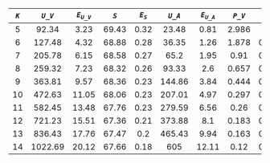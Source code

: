 ﻿| ***`K`*** | ***`U_V`*** | ***`E`<sub>`U_V`</sub>*** | ***`S`*** | ***`E`<sub>`S`</sub>*** | ***`U_A`*** | ***`E`<sub>`U_A`</sub>*** | ***`P_V`*** | ***`E`<sub>`P_V`</sub>*** | ***`P_A`*** | ***`E`<sub>`P_A`</sub>*** |
|:---------:|:-----------:|:-------------------------:|:---------:|:-----------------------:|:-----------:|:-------------------------:|:-----------:|:-------------------------:|:-----------:|:-------------------------:|
| 5         | 92.34       | 3.23                      | 69.43     | 0.32                    | 23.48       | 0.81                      | 2.986       | 0.35                      | 6.624       | 0.423                     |
| 6         | 127.48      | 4.32                      | 68.88     | 0.28                    | 36.35       | 1.26                      | 1.878       | 0.146                     | 4.51        | 0.364                     |
| 7         | 205.78      | 6.15                      | 68.58     | 0.27                    | 65.2        | 1.95                      | 0.91        | 0.063                     | 2.538       | 0.208                     |
| 8         | 259.32      | 7.23                      | 68.32     | 0.26                    | 93.33       | 2.6                       | 0.657       | 0.055                     | 1.605       | 0.178                     |
| 9         | 363.81      | 9.57                      | 68.36     | 0.23                    | 144.86      | 3.84                      | 0.444       | 0.023                     | 0.776       | 0.047                     |
| 10        | 472.63      | 11.05                     | 68.06     | 0.23                    | 207.01      | 4.97                      | 0.297       | 0.011                     | 0.465       | 0.016                     |
| 11        | 582.45      | 13.48                     | 67.76     | 0.23                    | 279.59      | 6.56                      | 0.26        | 0.014                     | 0.374       | 0.022                     |
| 12        | 721.23      | 15.51                     | 67.36     | 0.21                    | 373.88      | 8.1                       | 0.183       | 0.006                     | 0.239       | 0.008                     |
| 13        | 836.43      | 17.76                     | 67.47     | 0.2                     | 465.43      | 9.94                      | 0.163       | 0.007                     | 0.199       | 0.008                     |
| 14        | 1022.69     | 20.12                     | 67.66     | 0.18                    | 605         | 12.11                     | 0.12        | 0.003                     | 0.137       | 0.003                     |
